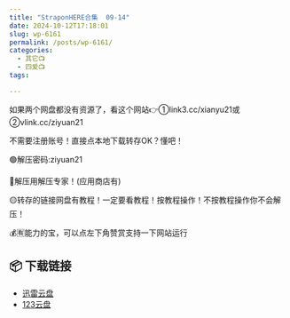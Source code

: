 ```yaml
---
title: "StraponHERE合集  09-14"
date: 2024-10-12T17:18:01
slug: wp-6161
permalink: /posts/wp-6161/
categories:
  - 其它📺
  - 四爱📺
tags:

---
```


如果两个网盘都没有资源了，看这个网站👉①link3.cc/xianyu21或②vlink.cc/ziyuan21

不需要注册账号！直接点本地下载转存OK？懂吧！

🟢解压密码:ziyuan21

🔵解压用解压专家！(应用商店有)

🟡转存的链接网盘有教程！一定要看教程！按教程操作！不按教程操作你不会解压！

💰🈶能力的宝，可以点左下角赞赏支持一下网站运行

## 📦 下载链接
- [迅雷云盘](https://blziyuan21.com/pay-download/6161?key=ccf5575cb1&down_id=0)
- [123云盘](https://blziyuan21.com/pay-download/6161?key=ccf5575cb1&down_id=1)

